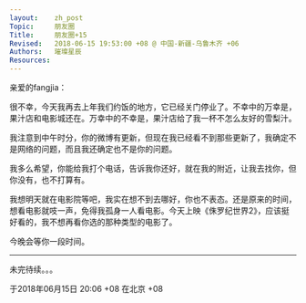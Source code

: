 ```yaml
---
layout:    zh_post
Topic:     朋友圈
Title:     朋友圈+15
Revised:   2018-06-15 19:53:00 +08 @ 中国-新疆-乌鲁木齐 +06
Authors:   璀璨星辰
Resources:
---
```


亲爱的fangjia：

很不幸，今天我再去上年我们约饭的地方，它已经关门停业了。不幸中的万幸是，果汁店和电影城还在。万幸中的不幸是，果汁店给了我一杯不怎么友好的雪梨汁。

我注意到中午时分，你的微博有更新，但现在我已经看不到那些更新了，我确定不是网络的问题，而且我还确定也不是你的问题。

我多么希望，你能给我打个电话，告诉我你还好，就在我的附近，让我去找你，但你没有，也不打算有。

我想明天就在电影院等吧，我实在想不到去哪好，你也不表态。还是原来的时间，想看电影就吱一声，免得我孤身一人看电影。今天上映《侏罗纪世界2》，应该挺好看的，我不想再看你选的那种类型的电影了。

今晚会等你一段时间。

--------------------------------------------------------------------------------

未完待续。。。

于2018年06月15日 20:06 +08 在北京 +08

